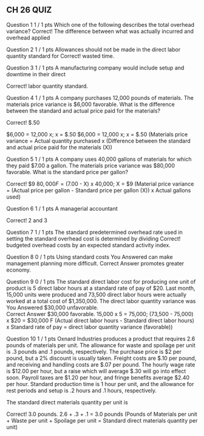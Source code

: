 ## CH 26 QUIZ

Question 1
1 / 1 pts
Which one of the following describes the total overhead variance?
Correct!
  The difference between what was actually incurred and overhead applied 

 
Question 2
1 / 1 pts
Allowances should not be made in the direct labor quantity standard for
Correct!
  wasted time. 

 
Question 3
1 / 1 pts
A manufacturing company would include setup and downtime in their direct

Correct!
  labor quantity standard. 
 
Question 4
1 / 1 pts
A company purchases 12,000 pounds of materials. The materials price variance is $6,000 favorable. What is the difference between the standard and actual price paid for the materials?

Correct!
  $.50 

$6,000 = 12,000 x; x = $.50
$6,000 = 12,000 x; x = $.50
(Materials price variance = Actual quantity purchased x (Difference between the standard and actual price paid for the materials (X))

 
Question 5
1 / 1 pts
A company uses 40,000 gallons of materials for which they paid $7.00 a gallon. The materials price variance was $80,000 favorable. What is the standard price per gallon?

Correct!
  $9 
$80,000 F = ($7.00 - X) x 40,000; X = $9
(Material price variance = (Actual price per gallon - Standard price per gallon (X)) x Actual gallons used)

 
Question 6
1 / 1 pts
A managerial accountant

Correct!
  2 and 3 
 
Question 7
1 / 1 pts
The standard predetermined overhead rate used in setting the standard overhead cost is determined by dividing
Correct!
  budgeted overhead costs by an expected standard activity index. 

 
Question 8
0 / 1 pts
Using standard costs
You Answered
  can make management planning more difficult. 
Correct Answer
  promotes greater economy. 

 
Question 9
0 / 1 pts
The standard direct labor cost for producing one unit of product is 5 direct labor hours at a standard rate of pay of $20. Last month, 15,000 units were produced and 73,500 direct labor hours were actually worked at a total cost of $1,350,000. The direct labor quantity variance was
You Answered
  $30,000 unfavorable.  
Correct Answer
  $30,000 favorable. 
15,000 x 5 = 75,000; (73,500 - 75,000) x $20 = $30,000 F
(Actual direct labor hours - Standard direct labor hours) x Standard rate of pay = direct labor quantity variance (favorable))

 
Question 10
1 / 1 pts
Oxnard Industries produces a product that requires 2.6 pounds of materials per unit. The allowance for waste and spoilage per unit is .3 pounds and .1 pounds, respectively. The purchase price is $2 per pound, but a 2% discount is usually taken. Freight costs are $.10 per pound, and receiving and handling costs are $.07 per pound. The hourly wage rate is $12.00 per hour, but a raise which will average $.30 will go into effect soon. Payroll taxes are $1.20 per hour, and fringe benefits average $2.40 per hour. Standard production time is 1 hour per unit, and the allowance for rest periods and setup is .2 hours and .1 hours, respectively.

The standard direct materials quantity per unit is
 
Correct!
  3.0 pounds. 
2.6 + .3 + .1 = 3.0 pounds
(Pounds of Materials per unit + Waste per unit + Spoilage per unit = Standard direct materials quantity per unit)
